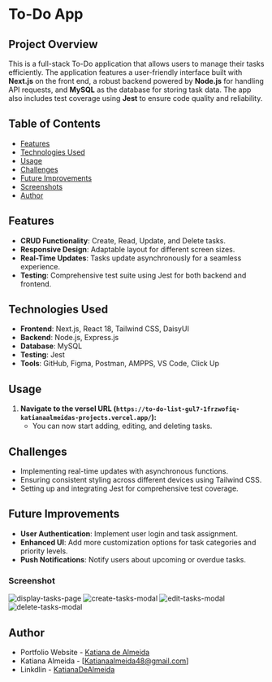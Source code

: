 
# To-Do App

## Project Overview

This is a full-stack To-Do application that allows users to manage their tasks efficiently. The application features a user-friendly interface built with **Next.js** on the front end, a robust backend powered by **Node.js** for handling API requests, and **MySQL** as the database for storing task data. The app also includes test coverage using **Jest** to ensure code quality and reliability.

## Table of Contents

- [Features](#features)
- [Technologies Used](#technologies-used)
- [Usage](#usage)
- [Challenges](#challenges)
- [Future Improvements](#future-improvements)
- [Screenshots](#screenshots)
- [Author](#author)


## Features

- **CRUD Functionality**: Create, Read, Update, and Delete tasks.
- **Responsive Design**: Adaptable layout for different screen sizes.
- **Real-Time Updates**: Tasks update asynchronously for a seamless experience.
- **Testing**: Comprehensive test suite using Jest for both backend and frontend.

## Technologies Used

- **Frontend**: Next.js, React 18, Tailwind CSS, DaisyUI
- **Backend**: Node.js, Express.js
- **Database**: MySQL
- **Testing**: Jest
- **Tools**: GitHub, Figma, Postman, AMPPS, VS Code, Click Up


## Usage

1. **Navigate to the versel URL (`https://to-do-list-gul7-1frzwofiq-katianaalmeidas-projects.vercel.app/`):**
   - You can now start adding, editing, and deleting tasks.

## Challenges

- Implementing real-time updates with asynchronous functions.
- Ensuring consistent styling across different devices using Tailwind CSS.
- Setting up and integrating Jest for comprehensive test coverage.

## Future Improvements

- **User Authentication**: Implement user login and task assignment.
- **Enhanced UI**: Add more customization options for task categories and priority levels.
- **Push Notifications**: Notify users about upcoming or overdue tasks.


### Screenshot

![display-tasks-page](images/display_page.png)
![create-tasks-modal](images/create_modal.png)
![edit-tasks-modal](images//edit_modal.png)
![delete-tasks-modal](images/delete_modal.png)

## Author

- Portfolio Website - [Katiana de Almeida](https://katiana-de-almeida.onrender.com/)
- Katiana Almeida - [Katianaalmeida48@gmail.com]
- Linkdlin - [KatianaDeAlmeida](https://www.linkedin.com/in/katiana-almeida-1731ba23a/)


